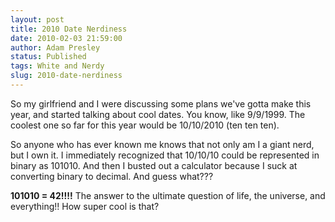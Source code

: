 ```yaml
---
layout: post
title: 2010 Date Nerdiness
date: 2010-02-03 21:59:00
author: Adam Presley
status: Published
tags: White and Nerdy
slug: 2010-date-nerdiness
---
```


So my girlfriend and I were discussing some plans we've gotta make this
year, and started talking about cool dates. You know, like 9/9/1999. The
coolest one so far for this year would be 10/10/2010 (ten ten ten).   
  
So anyone who has ever known me knows that not only am I a giant nerd,
but I own it. I immediately recognized that 10/10/10 could be
represented in binary as 101010. And then I busted out a calculator
because I suck at converting binary to decimal. And guess what???  
  
**101010 = 42!!!!** The answer to the ultimate question of life, the
universe, and everything!! How super cool is that?
